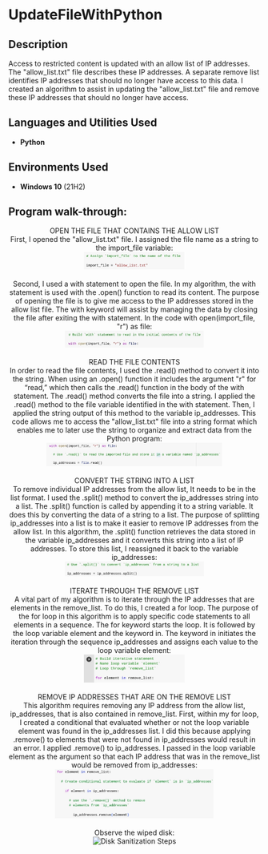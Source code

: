 <h1>UpdateFileWithPython</h1>

<h2>Description</h2>
Access to restricted content is updated with an allow list of IP addresses. The "allow_list.txt" file describes these IP addresses. A separate remove list identifies IP addresses that should no longer have access to this data. I created an algorithm to assist in updating the "allow_list.txt" file and remove these IP addresses that should no longer have access.
<br />


<h2>Languages and Utilities Used</h2>

- <b>Python</b> 

<h2>Environments Used </h2>

- <b>Windows 10</b> (21H2)

<h2>Program walk-through:</h2>

<p align="center">
OPEN THE FILE THAT CONTAINS THE ALLOW LIST <br/>
 First, I opened the "allow_list.txt" file. I assigned the file name as a string to the import_file variable: <br/>
<img src="https://github.com/DanielYoon82/UpdateFileWithPython/blob/main/Assign%20import%20image.jpg" height="40%" width="40%" alt="Disk Sanitization Steps"/>
<br />
<br />
Second, I used a with statement to open the file. In my algorithm, the with statement is used with the .open() function to read its content. The purpose of opening the file is to give me  access to the IP addresses stored in the allow list file. The with keyword will assist by managing the data by closing the file after exiting the with statement. In the code with open(import_file, "r") as file:  <br/>
<img src="https://github.com/DanielYoon82/UpdateFileWithPython/blob/main/Buildwith.jpg" height="55%" width="55%" alt="Disk Sanitization Steps"/>
<br />
<br />
READ THE FILE CONTENTS <br />
In order to read the file contents, I used the .read() method to convert it into the string. When using an .open() function it includes the argument "r" for “read,” which then calls the .read() function in the body of the with statement. The .read() method converts the file into a string. I applied the .read() method to the file variable identified in the with statement. Then, I applied the string output of this method to the variable ip_addresses. This code allows me to access the "allow_list.txt" file into a string format which enables me to later use the string to organize and extract data from the Python program: <br/>
<img src="https://github.com/DanielYoon82/UpdateFileWithPython/blob/main/Untitled%20document_page-0001%20(1).jpg" height="70%" width="70%" alt="Disk Sanitization Steps"/>
<br />
<br />
CONVERT THE STRING INTO A LIST <br />
To remove individual IP addresses from the allow list, It needs to be in the list format. I used the .split() method to convert the ip_addresses string into a list. The .split() function is called by appending it to a string variable. It does this by converting the data of a string to a list. The purpose of splitting ip_addresses into a list is to make it easier to remove IP addresses from the allow list. In this algorithm, the .split() function retrieves the data stored in the variable ip_addresses and it converts this string into a list of IP addresses. To store this list, I reassigned it back to the variable ip_addresses:  <br/>
<img src="https://github.com/DanielYoon82/UpdateFileWithPython/blob/main/Untitled%20document%20(1)_page-0001%20(1).jpg" height="55%" width="55%" alt="Disk Sanitization Steps"/>
<br />
<br />
ITERATE THROUGH THE REMOVE LIST <br />
A vital part of my algorithm is to iterate through the IP addresses that are elements in the remove_list. To do this, I created a for loop. The purpose of the for loop in this algorithm is to apply specific code statements to all elements in a sequence. The for keyword starts the loop. It is followed by the loop variable element and the keyword in. The keyword in initiates the iteration through the sequence ip_addresses and assigns each value to the loop variable element:  <br/>
<img src="https://github.com/DanielYoon82/UpdateFileWithPython/blob/main/Untitled.jpg" height="40%" width="40%" alt="Disk Sanitization Steps"/>
<br />
<br />
REMOVE IP ADDRESSES THAT ARE ON THE REMOVE LIST <br />
This algorithm requires removing any IP address from the allow list, ip_addresses, that is also contained in remove_list. First, within my for loop, I created a conditional that evaluated whether or not the loop variable element was found in the ip_addresses list. I did this because applying .remove() to elements that were not found in ip_addresses would result in an error. I applied .remove() to ip_addresses. I passed in the loop variable element as the argument so that each IP address that was in the remove_list would be removed from ip_addresses:  <br/>
<img src="https://github.com/DanielYoon82/UpdateFileWithPython/blob/main/Untitled1.jpg" height="63%" width="63%" alt="Disk Sanitization Steps"/>
<br />
<br />
Observe the wiped disk:  <br/>
<img src="https://i.imgur.com/AeZkvFQ.png" height="80%" width="80%" alt="Disk Sanitization Steps"/>
</p>

<!--
 ```diff
- text in red
+ text in green
! text in orange
# text in gray
@@ text in purple (and bold)@@
```
--!>
